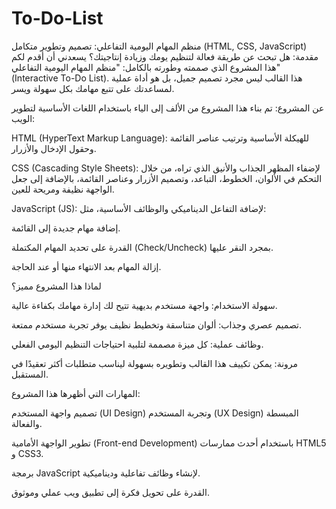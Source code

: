 # To-Do-List
منظم المهام اليومية التفاعلي: تصميم وتطوير متكامل (HTML, CSS, JavaScript)
مقدمة:
هل تبحث عن طريقة فعالة لتنظيم يومك وزيادة إنتاجيتك؟ يسعدني أن أقدم لكم هذا المشروع الذي صممته وطورته بالكامل: "منظم المهام اليومية التفاعلي" (Interactive To-Do List). هذا القالب ليس مجرد تصميم جميل، بل هو أداة عملية لمساعدتك على تتبع مهامك بكل سهولة ويسر.

عن المشروع:
تم بناء هذا المشروع من الألف إلى الياء باستخدام اللغات الأساسية لتطوير الويب:

HTML (HyperText Markup Language): للهيكلة الأساسية وترتيب عناصر القائمة وحقول الإدخال والأزرار.

CSS (Cascading Style Sheets): لإضفاء المظهر الجذاب والأنيق الذي تراه، من خلال التحكم في الألوان، الخطوط، التباعد، وتصميم الأزرار وعناصر القائمة، بالإضافة إلى جعل الواجهة نظيفة ومريحة للعين.

JavaScript (JS): لإضافة التفاعل الديناميكي والوظائف الأساسية، مثل:

إضافة مهام جديدة إلى القائمة.

القدرة على تحديد المهام المكتملة (Check/Uncheck) بمجرد النقر عليها.

إزالة المهام بعد الانتهاء منها أو عند الحاجة.

لماذا هذا المشروع مميز؟

سهولة الاستخدام: واجهة مستخدم بديهية تتيح لك إدارة مهامك بكفاءة عالية.

تصميم عصري وجذاب: ألوان متناسقة وتخطيط نظيف يوفر تجربة مستخدم ممتعة.

وظائف عملية: كل ميزة مصممة لتلبية احتياجات التنظيم اليومي الفعلي.

مرونة: يمكن تكييف هذا القالب وتطويره بسهولة ليناسب متطلبات أكثر تعقيدًا في المستقبل.

المهارات التي أظهرها هذا المشروع:

تصميم واجهة المستخدم (UI Design) وتجربة المستخدم (UX Design) المبسطة والفعالة.

تطوير الواجهة الأمامية (Front-end Development) باستخدام أحدث ممارسات HTML5 و CSS3.

برمجة JavaScript لإنشاء وظائف تفاعلية وديناميكية.

القدرة على تحويل فكرة إلى تطبيق ويب عملي وموثوق.
